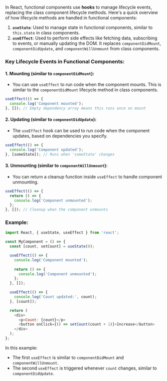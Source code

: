 In React, functional components use **hooks** to manage lifecycle events, replacing the class component lifecycle methods. Here's a quick overview of how lifecycle methods are handled in functional components:

1. **`useState`**: Used to manage state in functional components, similar to `this.state` in class components.
2. **`useEffect`**: Used to perform side effects like fetching data, subscribing to events, or manually updating the DOM. It replaces `componentDidMount`, `componentDidUpdate`, and `componentWillUnmount` from class components.

### Key Lifecycle Events in Functional Components:

#### 1. **Mounting** (similar to `componentDidMount`):
   - You can use `useEffect` to run code when the component mounts. This is similar to the `componentDidMount` lifecycle method in class components.

   ```js
   useEffect(() => {
     console.log('Component mounted');
   }, []); // Empty dependency array means this runs once on mount
   ```

#### 2. **Updating** (similar to `componentDidUpdate`):
   - The `useEffect` hook can be used to run code when the component updates, based on dependencies you specify.

   ```js
   useEffect(() => {
     console.log('Component updated');
   }, [someState]); // Runs when 'someState' changes
   ```

#### 3. **Unmounting** (similar to `componentWillUnmount`):
   - You can return a cleanup function inside `useEffect` to handle component unmounting.

   ```js
   useEffect(() => {
     return () => {
       console.log('Component unmounted');
     };
   }, []); // Cleanup when the component unmounts
   ```

### Example:

```js
import React, { useState, useEffect } from 'react';

const MyComponent = () => {
  const [count, setCount] = useState(0);

  useEffect(() => {
    console.log('Component mounted');
    
    return () => {
      console.log('Component unmounted');
    };
  }, []);

  useEffect(() => {
    console.log('Count updated:', count);
  }, [count]);

  return (
    <div>
      <p>Count: {count}</p>
      <button onClick={() => setCount(count + 1)}>Increase</button>
    </div>
  );
};
```

In this example:
- The first `useEffect` is similar to `componentDidMount` and `componentWillUnmount`.
- The second `useEffect` is triggered whenever `count` changes, similar to `componentDidUpdate`.